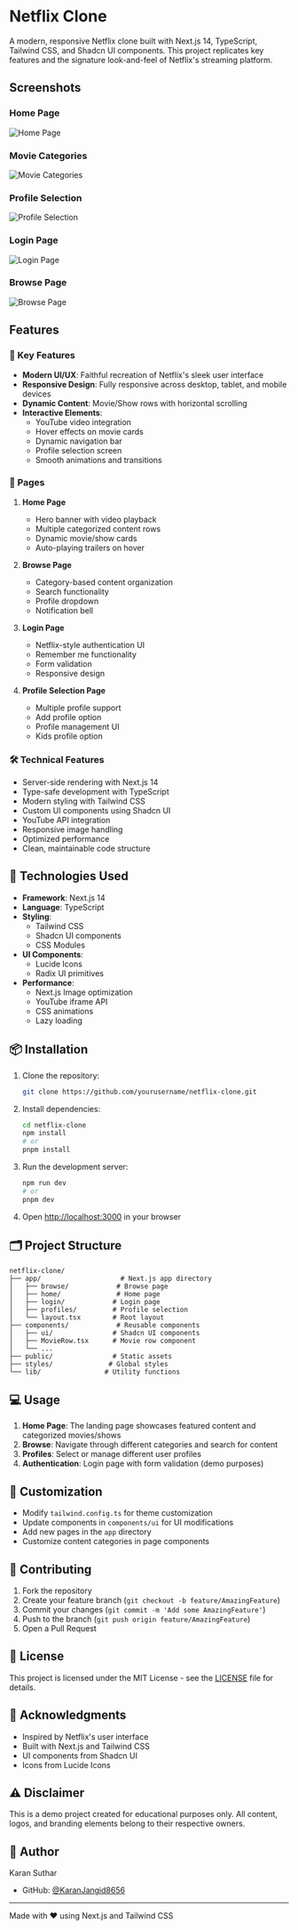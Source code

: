# Netflix Clone

A modern, responsive Netflix clone built with Next.js 14, TypeScript, Tailwind CSS, and Shadcn UI components. This project replicates key features and the signature look-and-feel of Netflix's streaming platform.

## Screenshots

### Home Page
![Home Page](https://res.cloudinary.com/dx9bvma03/image/upload/v1757930490/Screenshot_2025-09-15_152839_zdby6a.png)

### Movie Categories
![Movie Categories](https://res.cloudinary.com/dx9bvma03/image/upload/v1757930586/Screenshot_2025-09-14_194306_srrgvf.png)

### Profile Selection
![Profile Selection](https://res.cloudinary.com/dx9bvma03/image/upload/v1757930573/Screenshot_2025-09-14_194409_iw5gwk.png)

### Login Page
![Login Page](https://res.cloudinary.com/dx9bvma03/image/upload/v1757930649/Screenshot_2025-09-14_194445_lgqt41.png)

### Browse Page
![Browse Page](https://res.cloudinary.com/dx9bvma03/image/upload/v1757930674/Screenshot_2025-09-14_194639_l6fgax.png)

## Features

### 🎯 Key Features

- **Modern UI/UX**: Faithful recreation of Netflix's sleek user interface
- **Responsive Design**: Fully responsive across desktop, tablet, and mobile devices
- **Dynamic Content**: Movie/Show rows with horizontal scrolling
- **Interactive Elements**: 
  - YouTube video integration
  - Hover effects on movie cards
  - Dynamic navigation bar
  - Profile selection screen
  - Smooth animations and transitions

### 📱 Pages

1. **Home Page**
   - Hero banner with video playback
   - Multiple categorized content rows
   - Dynamic movie/show cards
   - Auto-playing trailers on hover

2. **Browse Page**
   - Category-based content organization
   - Search functionality
   - Profile dropdown
   - Notification bell

3. **Login Page**
   - Netflix-style authentication UI
   - Remember me functionality
   - Form validation
   - Responsive design

4. **Profile Selection Page**
   - Multiple profile support
   - Add profile option
   - Profile management UI
   - Kids profile option

### 🛠️ Technical Features

- Server-side rendering with Next.js 14
- Type-safe development with TypeScript
- Modern styling with Tailwind CSS
- Custom UI components using Shadcn UI
- YouTube API integration
- Responsive image handling
- Optimized performance
- Clean, maintainable code structure

## 🔧 Technologies Used

- **Framework**: Next.js 14
- **Language**: TypeScript
- **Styling**: 
  - Tailwind CSS
  - Shadcn UI components
  - CSS Modules
- **UI Components**:
  - Lucide Icons
  - Radix UI primitives
- **Performance**:
  - Next.js Image optimization
  - YouTube iframe API
  - CSS animations
  - Lazy loading

## 📦 Installation

1. Clone the repository:
   ```bash
   git clone https://github.com/yourusername/netflix-clone.git
   ```

2. Install dependencies:
   ```bash
   cd netflix-clone
   npm install
   # or
   pnpm install
   ```

3. Run the development server:
   ```bash
   npm run dev
   # or
   pnpm dev
   ```

4. Open [http://localhost:3000](http://localhost:3000) in your browser

## 🗂️ Project Structure

```
netflix-clone/
├── app/                    # Next.js app directory
│   ├── browse/            # Browse page
│   ├── home/              # Home page
│   ├── login/            # Login page
│   ├── profiles/         # Profile selection
│   └── layout.tsx        # Root layout
├── components/            # Reusable components
│   ├── ui/               # Shadcn UI components
│   ├── MovieRow.tsx      # Movie row component
│   └── ...
├── public/               # Static assets
├── styles/              # Global styles
└── lib/                # Utility functions
```

## 💻 Usage

1. **Home Page**: The landing page showcases featured content and categorized movies/shows
2. **Browse**: Navigate through different categories and search for content
3. **Profiles**: Select or manage different user profiles
4. **Authentication**: Login page with form validation (demo purposes)

## 🎨 Customization

- Modify `tailwind.config.ts` for theme customization
- Update components in `components/ui` for UI modifications
- Add new pages in the `app` directory
- Customize content categories in page components

## 🤝 Contributing

1. Fork the repository
2. Create your feature branch (`git checkout -b feature/AmazingFeature`)
3. Commit your changes (`git commit -m 'Add some AmazingFeature'`)
4. Push to the branch (`git push origin feature/AmazingFeature`)
5. Open a Pull Request

## 📄 License

This project is licensed under the MIT License - see the [LICENSE](LICENSE) file for details.

## 🙏 Acknowledgments

- Inspired by Netflix's user interface
- Built with Next.js and Tailwind CSS
- UI components from Shadcn UI
- Icons from Lucide Icons

## ⚠️ Disclaimer

This is a demo project created for educational purposes only. All content, logos, and branding elements belong to their respective owners.

## 👤 Author

Karan Suthar
- GitHub: [@KaranJangid8656](https://github.com/KaranJangid8656)

---

Made with ❤️ using Next.js and Tailwind CSS
